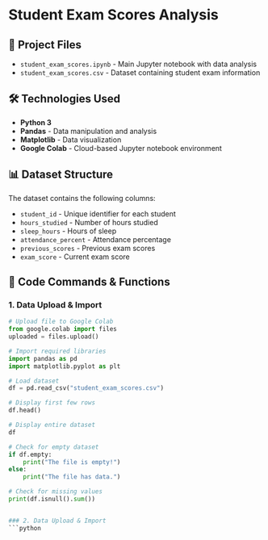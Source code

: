 # Student Exam Scores Analysis

## 📁 Project Files
- `student_exam_scores.ipynb` - Main Jupyter notebook with data analysis
- `student_exam_scores.csv` - Dataset containing student exam information

## 🛠️ Technologies Used
- **Python 3**
- **Pandas** - Data manipulation and analysis
- **Matplotlib** - Data visualization
- **Google Colab** - Cloud-based Jupyter notebook environment

## 📊 Dataset Structure
The dataset contains the following columns:
- `student_id` - Unique identifier for each student
- `hours_studied` - Number of hours studied
- `sleep_hours` - Hours of sleep
- `attendance_percent` - Attendance percentage
- `previous_scores` - Previous exam scores
- `exam_score` - Current exam score

## 🔧 Code Commands & Functions

### 1. Data Upload & Import
```python
# Upload file to Google Colab
from google.colab import files
uploaded = files.upload()

# Import required libraries
import pandas as pd
import matplotlib.pyplot as plt

# Load dataset
df = pd.read_csv("student_exam_scores.csv")

# Display first few rows
df.head()

# Display entire dataset
df

# Check for empty dataset
if df.empty:
    print("The file is empty!")
else:
    print("The file has data.")

# Check for missing values
print(df.isnull().sum())


### 2. Data Upload & Import
```python


